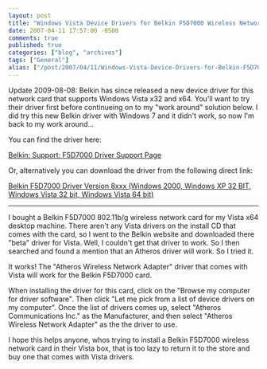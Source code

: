 ```yaml
---
layout: post
title: "Windows Vista Device Drivers for Belkin F5D7000 Wireless Network Card"
date: 2007-04-11 17:57:00 -0500
comments: true
published: true
categories: ["blog", "archives"]
tags: ["General"]
alias: ["/post/2007/04/11/Windows-Vista-Device-Drivers-for-Belkin-F5D7000-Wireless-Network-Card", "/post/2007/04/11/windows-vista-device-drivers-for-belkin-f5d7000-wireless-network-card"]
---
```

<!-- more -->
<p>Update 2009-08-08: Belkin has since released a new device driver for this network card that supports Windows Vista x32 and x64. You'll want to try their driver first before continueing on to my "work around" solution below. I did try this new Belkin driver with Windows 7 and it didn't work, so now I'm back to my work around...</p>
<p>You can find the driver here:</p>
<p><a href="http://en-us-support.belkin.com/app/product/detail/p/294" target="_blank">Belkin: Support: F5D7000 Driver Support Page</a></p>
<p>Or, alternatively you can download the driver from the following direct link:</p>
<p><a href="http://cache-www.belkin.com/support/dl/f5d7000v8_ww_2.00.09.exe" target="_blank">Belkin F5D7000 Driver Version 8xxx (Windows 2000, Windows XP 32 BIT, Windows Vista 32 bit, Windows Vista 64 bit)</a></p>
<hr />
<p>I bought a Belkin F5D7000 802.11b/g wireless network card for my Vista x64 desktop machine. There aren't any Vista drivers on the install CD that comes with the card, so I went to the Belkin website and downloaded there "beta" driver for Vista. Well, I couldn't get that driver to work. So I then searched and found a mention that an Atheros driver will work. So I tried it.</p>
<p>It works! The "Atheros Wireless Network Adapter" driver that comes with Vista will work for the Belkin F5D7000 card.</p>
<p>When installing the driver for this card, click on the "Browse my computer for driver software". Then click "Let me pick from a list of device drivers on my computer". Once the list of drivers comes up, select "Atheros Communications Inc." as the Manufacturer, and then select "Atheros Wireless Network Adapter" as the the driver to use.</p>
<p>I hope this helps anyone, whos trying to install a Belkin F5D7000 wireless network card in their Vista box, that is too lazy to return it to the store and buy one that comes with Vista drivers.</p>
